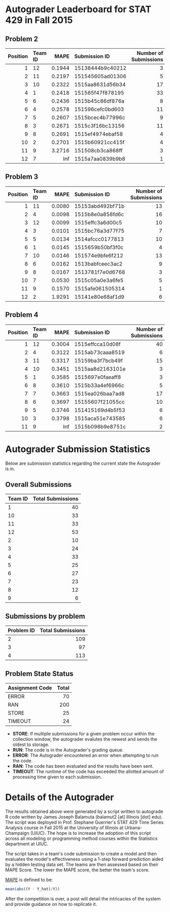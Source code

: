 Autograder Leaderboard for STAT 429 in Fall 2015
================================================

Problem 2
---------

|  Position| Team ID |    MAPE| Submission ID    |  Number of Submissions|
|---------:|:--------|-------:|:-----------------|----------------------:|
|         1| 12      |  0.1944| 15138444b9c40212 |                      3|
|         2| 11      |  0.2197| 151545605ad01306 |                      5|
|         3| 10      |  0.2322| 1515aa8631d56b34 |                     17|
|         4| 1       |  0.2418| 151565f47f878195 |                     33|
|         5| 6       |  0.2436| 1515b45c86df876a |                      8|
|         6| 4       |  0.2578| 151596cefc0bd603 |                     11|
|         7| 5       |  0.2607| 1515bcec4b77996c |                      9|
|         8| 3       |  0.2671| 1515c3f16bc13156 |                     11|
|         9| 8       |  0.2691| 1515ef4974ebaf58 |                      4|
|        10| 2       |  0.2701| 1515b60921cc415f |                      4|
|        11| 9       |  3.2716| 151508cb3ca868ff |                      3|
|        12| 7       |     Inf| 1515a7aa0839b9b8 |                      1|

Problem 3
---------

|  Position| Team ID |    MAPE| Submission ID    |  Number of Submissions|
|---------:|:--------|-------:|:-----------------|----------------------:|
|         1| 11      |  0.0080| 15153abd492bf71b |                     13|
|         2| 4       |  0.0098| 1515b8e0a858fd6c |                     16|
|         3| 12      |  0.0099| 1515effc3a6d00c5 |                     10|
|         4| 3       |  0.0101| 1515bc76a3d77f75 |                      7|
|         5| 5       |  0.0134| 1514afccc0177813 |                     10|
|         6| 1       |  0.0145| 1515659b50bf3f0c |                      4|
|         7| 10      |  0.0146| 151574e9bfe6f212 |                     13|
|         8| 6       |  0.0162| 1513babfceec3ac2 |                      9|
|         9| 8       |  0.0167| 1513781f7e0d6768 |                      3|
|        10| 7       |  0.0530| 1515c05a0e3a6fe5 |                      5|
|        11| 9       |  0.1570| 1515afe061505314 |                      1|
|        12| 2       |  1.9291| 15141e80e68af1d9 |                      6|

Problem 4
---------

|  Position| Team ID |    MAPE| Submission ID    |  Number of Submissions|
|---------:|:--------|-------:|:-----------------|----------------------:|
|         1| 12      |  0.3004| 1515effcca10d08f |                     40|
|         2| 4       |  0.3122| 1515ab73caaa8519 |                      6|
|         3| 11      |  0.3317| 15159ba3f7bcb49f |                     15|
|         4| 10      |  0.3451| 1515aa8d2163101e |                      3|
|         5| 1       |  0.3585| 1515697e0faeaff8 |                      3|
|         6| 8       |  0.3610| 1515b33a4ef6966c |                      5|
|         7| 7       |  0.3663| 1515ea026baa7ad8 |                     17|
|         8| 6       |  0.3697| 15155607f21055cc |                     10|
|         9| 5       |  0.3746| 151415169d4b5f53 |                      6|
|        10| 3       |  0.3798| 1515aca51e743585 |                      6|
|        11| 9       |     Inf| 1515b098b9e8751c |                      2|

Autograder Submission Statistics
================================

Below are submission statistics regarding the current state the Autograder is in.

Overall Submissions
-------------------

| Team ID |  Total Submissions|
|:--------|------------------:|
| 1       |                 40|
| 10      |                 33|
| 11      |                 33|
| 12      |                 53|
| 2       |                 10|
| 3       |                 24|
| 4       |                 33|
| 5       |                 25|
| 6       |                 27|
| 7       |                 23|
| 8       |                 12|
| 9       |                  6|

Submissions by problem
----------------------

| Problem ID |  Total Submissions|
|:-----------|------------------:|
| 2          |                109|
| 3          |                 97|
| 4          |                113|

Problem State Status
--------------------

| Assignment Code |  Total|
|:----------------|------:|
| ERROR           |     70|
| RAN             |    200|
| STORE           |     25|
| TIMEOUT         |     24|

-   **STORE**: If multiple submissions for a given problem occur within the collection window, the autograder evalutes the newest and sends the oldest to storage.
-   **RUN**: The code is in the Autograder's grading queue.
-   **ERROR**: The Autograder encountered an error when attempting to run the code.
-   **RAN**: The code has been evaluated and the results have been sent.
-   **TIMEOUT**: The runtime of the code has exceeded the allotted amount of processing time given to each submission.

Details of the Autograder
=========================

The results obtained above were generated by a script written to autograde R code written by James Joseph Balamuta (balamut2 [at] illinois [dot] edu). The script was deployed in Prof. Stephane Guerrier's STAT 429 Time Series Analysis course in Fall 2015 at the University of Illinois at Urbana-Champaign (UIUC). The hope is to increase the adoption of this script across all modeling or programming method courses within the Statistics department at UIUC.

The script takes in a team's code submission to create a model and then evaluates the model's effectiveness using a 1-step forward prediction aided by a hidden testing data set. The teams are then assessed based on their MAPE Score. The lower the MAPE score, the better the team's score.

[MAPE](https://en.wikipedia.org/wiki/Mean_absolute_percentage_error) is defined to be:

``` r
mean(abs((Y - Y_hat)/Y))
```

After the competition is over, a post will detail the intricacies of the system and provide guidance on how to replicate it.
